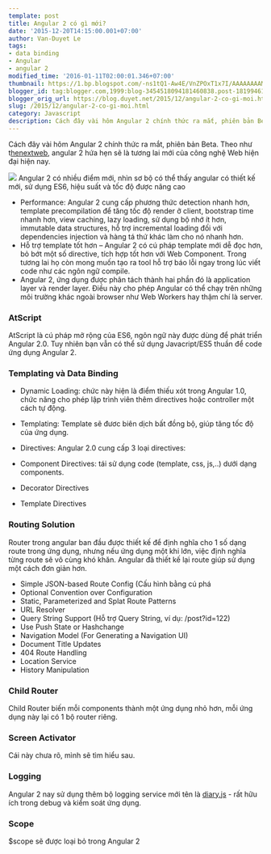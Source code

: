 ```yaml
---
template: post
title: Angular 2 có gì mới?
date: '2015-12-20T14:15:00.001+07:00'
author: Van-Duyet Le
tags:
- data binding
- Angular
- angular 2
modified_time: '2016-01-11T02:00:01.346+07:00'
thumbnail: https://1.bp.blogspot.com/-ns1tQ1-Aw4E/VnZPOxT1x7I/AAAAAAAAMGI/0am16xApXRU/s1600/angularjs_logo.svg_-650x401.png
blogger_id: tag:blogger.com,1999:blog-3454518094181460838.post-1819946190652739302
blogger_orig_url: https://blog.duyet.net/2015/12/angular-2-co-gi-moi.html
slug: /2015/12/angular-2-co-gi-moi.html
category: Javascript
description: Cách đây vài hôm Angular 2 chính thức ra mắt, phiên bản Beta
---
```


Cách đây vài hôm Angular 2 chính thức ra mắt, phiên bản Beta. Theo như t[henextweb](http://thenextweb.com/dd/2015/12/16/angular-2-hits-beta-and-its-a-big-deal-for-the-future-of-the-web/), angular 2 hứa hẹn sẽ là tương lai mới của công nghệ Web hiện đại hiện nay.

![](https://1.bp.blogspot.com/-ns1tQ1-Aw4E/VnZPOxT1x7I/AAAAAAAAMGI/0am16xApXRU/s1600/angularjs_logo.svg_-650x401.png)
Angular 2 có nhiều điểm mới, nhìn sơ bộ có thể thấy angular có thiết kế mới, sử dụng ES6, hiệu suất và tốc độ được nâng cao

- Performance: Angular 2  cung cấp phương thức detection nhanh hơn, template precompilation để tăng tốc độ render ở client, bootstrap time nhanh hơn, view caching, lazy loading, sử dụng bộ nhớ ít hơn, immutable data structures, hỗ trợ incremental loading đối với dependencies injection và hàng tá thứ khác làm cho nó nhanh hơn.
- Hỗ trợ template tốt hơn – Angular 2 có cú pháp template mới dễ đọc hơn, bỏ bớt một số directive, tích hợp tốt hơn với Web Component. Trong tương lai họ còn mong muốn tạo ra tool hỗ trợ báo lỗi ngay trong lúc viết code như các ngôn ngữ compile.
- Angular 2, ứng dụng được phân tách thành hai phần đó là application layer và render layer. Điều này cho phép Angular có thể chạy trên những môi trường khác ngoài browser như Web Workers hay thậm chí là server.

### AtScript ###
AtScript là cú pháp mở rộng của ES6, ngôn ngữ này được dùng để phát triển Angular 2.0. Tuy nhiên bạn vẫn có thể sử dụng Javacript/ES5 thuần để code ứng dụng Angular 2.
### Templating và Data Binding ###

- Dynamic Loading: chức này hiện là điểm thiếu xót trong Angular 1.0, chức năng cho phép lập trình viên thêm directives hoặc controller một cách tự động.
- Templating: Template sẽ đươc biên dịch bất đồng bộ, giúp tăng tốc độ của ứng dụng.
- Directives: Angular 2.0 cung cấp 3 loại directives:

- Component Directives: tái sử dụng code (template, css, js,..) dưới dạng components.
- Decorator Directives
- Template Directives

### Routing Solution ###

Router trong angular ban đầu được thiết kế để định nghĩa cho 1 số dạng route trong ứng dụng, nhưng nếu ứng dụng một khi lớn, việc định nghĩa từng route sẽ vô cùng khó khăn. Angular đã thiết kế lại route giúp sử dụng một cách đơn giản hơn. 

- Simple JSON-based Route Config (Cấu hình bằng cú phá
- Optional Convention over Configuration
- Static, Parameterized and Splat Route Patterns
- URL Resolver
- Query String Support (Hỗ trợ Query String, ví dụ: /post?id=122)
- Use Push State or Hashchange
- Navigation Model (For Generating a Navigation UI)
- Document Title Updates
- 404 Route Handling
- Location Service
- History Manipulation

### Child Router ###

Child Router biến mỗi components thành một ứng dụng nhỏ hơn, mỗi ứng dụng này lại có 1 bộ router riêng.

### Screen Activator ###

Cái này chưa rõ, mình sẽ tìm hiểu sau.

### Logging ###

Angular 2 nay sử dụng thêm bộ logging service mới tên là [diary.js](https://github.com/angular/diary.js/tree/master) - rất hữu ích trong debug và kiểm soát ứng dụng. 

### Scope ###

$scope sẽ được loại bỏ trong Angular 2
